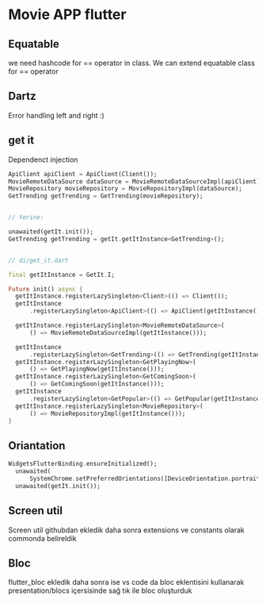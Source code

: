 # Movie APP flutter

## Equatable

we need hashcode for == operator in class. We can extend equatable class for == operator

## Dartz

Error handling left and right :)

## get it

Dependenct injection

```dart
ApiClient apiClient = ApiClient(Client());
MovieRemoteDataSource dataSource = MovieRemoteDataSourceImpl(apiClient);
MovieRepository movieRepository = MovieRepositoryImpl(dataSource);
GetTrending getTrending = GetTrending(movieRepository);


// Yerine:

unawaited(getIt.init());
GetTrending getTrending = getIt.getItInstance<GetTrending>();


// di/get_it.dart

final getItInstance = GetIt.I;

Future init() async {
  getItInstance.registerLazySingleton<Client>(() => Client());
  getItInstance
      .registerLazySingleton<ApiClient>(() => ApiClient(getItInstance()));

  getItInstance.registerLazySingleton<MovieRemoteDataSource>(
      () => MovieRemoteDataSourceImpl(getItInstance()));

  getItInstance
      .registerLazySingleton<GetTrending>(() => GetTrending(getItInstance()));
  getItInstance.registerLazySingleton<GetPlayingNow>(
      () => GetPlayingNow(getItInstance()));
  getItInstance.registerLazySingleton<GetComingSoon>(
      () => GetComingSoon(getItInstance()));
  getItInstance
      .registerLazySingleton<GetPopular>(() => GetPopular(getItInstance()));
  getItInstance.registerLazySingleton<MovieRepository>(
      () => MovieRepositoryImpl(getItInstance()));
}

```


## Oriantation

```dart
WidgetsFlutterBinding.ensureInitialized();
  unawaited(
      SystemChrome.setPreferredOrientations([DeviceOrientation.portraitUp]));
  unawaited(getIt.init());
```


## Screen util

Screen util githubdan ekledik daha sonra extensions ve constants olarak commonda belireldik


## Bloc

flutter_bloc ekledik daha sonra ise vs code da bloc eklentisini kullanarak presentation/blocs içersisinde sağ tık ile bloc oluşturduk